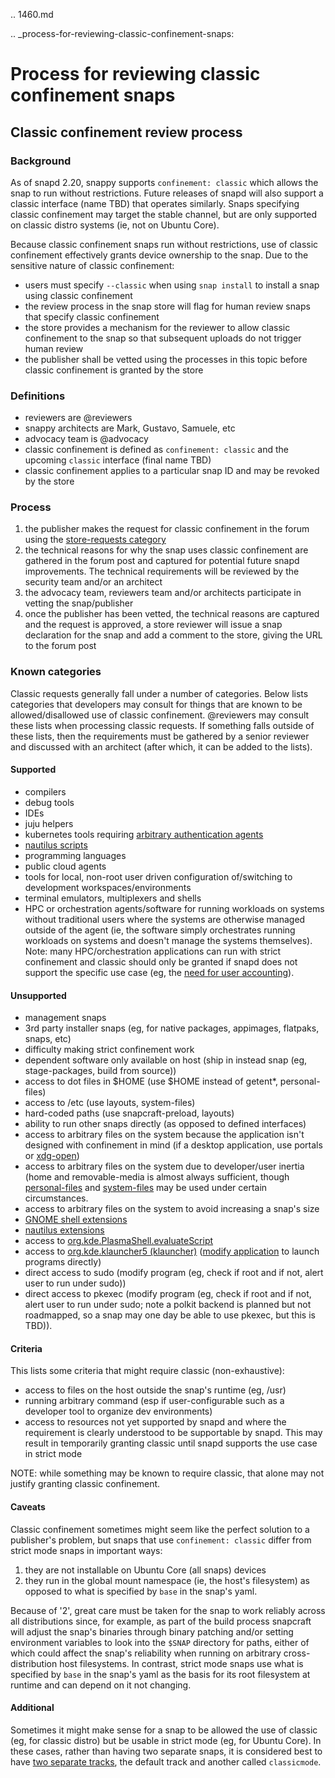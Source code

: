 .. 1460.md

.. _process-for-reviewing-classic-confinement-snaps:

# Process for reviewing classic confinement snaps

## Classic confinement review process

### Background
As of snapd 2.20, snappy supports `confinement: classic` which allows the snap to run without restrictions. Future releases of snapd will also support a classic interface (name TBD) that operates similarly. Snaps specifying classic confinement may target the stable channel, but are only supported on classic distro systems (ie, not on Ubuntu Core).

Because classic confinement snaps run without restrictions, use of classic confinement effectively grants device ownership to the snap. Due to the sensitive nature of classic confinement:

 * users must specify `--classic` when using `snap install` to install a snap using classic confinement
 * the review process in the snap store will flag for human review snaps that specify classic confinement
 * the store provides a mechanism for the reviewer to allow classic confinement to the snap so that subsequent uploads do not trigger human review
 * the publisher shall be vetted using the processes in this topic before classic confinement is granted by the store

### Definitions
 * reviewers are @reviewers
 * snappy architects are Mark, Gustavo, Samuele, etc
 * advocacy team is @advocacy
 * classic confinement is defined as `confinement: classic` and the upcoming `classic` interface (final name TBD)
 * classic confinement applies to a particular snap ID and may be revoked by the store

### Process
 1. the publisher makes the request for classic confinement in the forum using the [store-requests category](https://forum.snapcraft.io/c/store-requests)
 2. the technical reasons for why the snap uses classic confinement are gathered in the forum post and captured for potential future snapd improvements. The technical requirements will be reviewed by the security team and/or an architect
 3. the advocacy team, reviewers team and/or architects participate in vetting the snap/publisher
 4. once the publisher has been vetted, the technical reasons are captured and the request is approved, a store reviewer will issue a snap declaration for the snap and add a comment to the store, giving the URL to the forum post

### Known categories

Classic requests generally fall under a number of categories. Below lists categories that developers may consult for things that are known to be allowed/disallowed use of classic confinement. @reviewers may consult these lists when processing classic requests. If something falls outside of these lists, then the requirements must be gathered by a senior reviewer and discussed with an architect (after which, it can be added to the lists).

#### Supported
* compilers
* debug tools
* IDEs
* juju helpers
* kubernetes tools requiring [arbitrary authentication agents](https://snapcraft.io/docs/classic-confinement-for-kontena-lens18)
* [nautilus scripts](https://snapcraft.io/docs/synchrorep-need-classic-confinement8)
* programming languages
* public cloud agents
* tools for local, non-root user driven configuration of/switching to development workspaces/environments
* terminal emulators, multiplexers and shells
* HPC or orchestration agents/software for running workloads on systems without traditional users where the systems are otherwise managed outside of the agent (ie, the software simply orchestrates running workloads on systems and doesn't manage the systems themselves). Note: many HPC/orchestration applications can run with strict confinement and classic should only be granted if snapd does not support the specific use case (eg, the [need for user accounting](https://snapcraft.io/docs/request-for-classic-confinement-slurm11)).

#### Unsupported
* management snaps
* 3rd party installer snaps (eg, for native packages, appimages, flatpaks, snaps, etc)
* difficulty making strict confinement work
* dependent software only available on host (ship in instead snap (eg, stage-packages, build from source))
* access to dot files in $HOME (use $HOME instead of getent*, personal-files)
* access to /etc (use layouts, system-files)
* hard-coded paths (use snapcraft-preload, layouts)
* ability to run other snaps directly (as opposed to defined interfaces)
* access to arbitrary files on the system because the application isn't designed with confinement in mind (if a desktop application, use portals or [xdg-open](https://snapcraft.io/docs/allowing-xdg-open-to-open-files11))
* access to arbitrary files on the system due to developer/user inertia (home and removable-media is almost always sufficient, though [personal-files](the-personal-files-interface.md) and [system-files](the-system-files-interface.md) may be used under certain circumstances.
* access to arbitrary files on the system to avoid increasing a snap's size
* [GNOME shell extensions](https://snapcraft.io/docs/yaru-dark-theme-toggle-review-request7)
* [nautilus extensions](https://snapcraft.io/docs/synchrorep-need-classic-confinement8)
* access to [org.kde.PlasmaShell.evaluateScript](https://snapcraft.io/docs/issue-establishing-dbus-interface-with-org-kde-plasmashell4)
* access to [org.kde.klauncher5 (klauncher)](https://snapcraft.io/docs/kde-error-unable-to-create-io-slave-cannot-talk-to-klauncher) ([modify application](3.md) to launch programs directly)
* direct access to sudo (modify program (eg, check if root and if not, alert user to run under sudo))
* direct access to pkexec (modify program (eg, check if root and if not, alert user to run under sudo; note a polkit backend is planned but not roadmapped, so a snap may one day be able to use pkexec, but this is TBD)).

#### Criteria
This lists some criteria that might require classic (non-exhaustive):
* access to files on the host outside the snap's runtime (eg, /usr)
* running arbitrary command (esp if user-configurable such as a developer tool to organize dev environments)
* access to resources not yet supported by snapd and where the requirement is clearly understood to be supportable by snapd. This may result in temporarily granting classic until snapd supports the use case in strict mode

NOTE: while something may be known to require classic, that alone may not justify granting classic confinement.

#### Caveats
Classic confinement sometimes might seem like the perfect solution to a publisher's problem, but snaps that use `confinement: classic` differ from strict mode snaps in important ways:

1. they are not installable on Ubuntu Core (all snaps) devices
2. they run in the global mount namespace (ie, the host's filesystem) as opposed to what is specified by `base` in the snap's yaml.

Because of '2', great care must be taken for the snap to work reliably across all distributions since, for example, as part of the build process snapcraft will adjust the snap's binaries through binary patching and/or setting environment variables to look into the `$SNAP` directory for paths, either of which could affect the snap's reliability when running on arbitrary cross-distribution host filesystems. In contrast, strict mode snaps use what is specified by `base` in the snap's yaml as the basis for its root filesystem at runtime and can depend on it not changing.



#### Additional
Sometimes it might make sense for a snap to be allowed the use of classic (eg, for classic distro) but be usable in strict mode (eg, for Ubuntu Core). In these cases, rather than having two separate snaps, it is considered best to have [two separate tracks](https://snapcraft.io/docs/new-track-classic-request-for-the-nano-snap11), the default track and another called `classicmode`.
